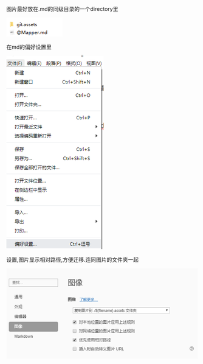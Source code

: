 图片最好放在.md的同级目录的一个directory里

![image-20220513110551870](关于markDown图片的存储问题_22513.assets/image-20220513110551870.png)

在md的偏好设置里

![image-20220513111028304](关于markDown图片的存储问题_22513.assets/image-20220513111028304.png)

设置,图片显示相对路径,方便迁移.连同图片的文件夹一起

![image-20220513111100769](关于markDown图片的存储问题_22513.assets/image-20220513111100769.png)
